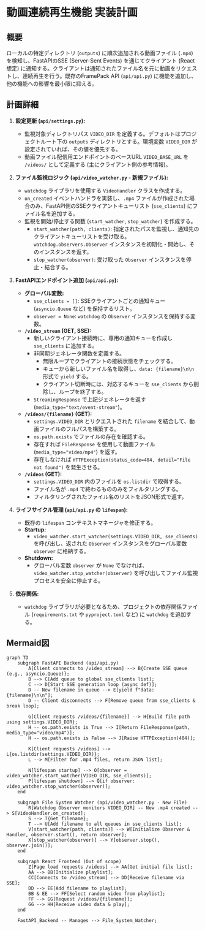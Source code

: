 # 動画連続再生機能 実装計画

## 概要

ローカルの特定ディレクトリ (`outputs`) に順次追加される動画ファイル (`.mp4`) を検知し、FastAPIのSSE (Server-Sent Events) を通じてクライアント (React想定) に通知する。クライアントは通知されたファイル名を元に動画をリクエストし、連続再生を行う。既存のFramePack API (`api/api.py`) に機能を追加し、他の機能への影響を最小限に抑える。

## 計画詳細

1. **設定更新 (`api/settings.py`):**
    * 監視対象ディレクトリパス `VIDEO_DIR` を定義する。デフォルトはプロジェクトルート下の `outputs` ディレクトリとする。環境変数 `VIDEO_DIR` が設定されていれば、その値を優先する。
    * 動画ファイル配信用エンドポイントのベースURL `VIDEO_BASE_URL` を `/videos/` として定義する (主にクライアント側の参考情報)。

2. **ファイル監視ロジック (`api/video_watcher.py` - 新規ファイル):**
    * `watchdog` ライブラリを使用する `VideoHandler` クラスを作成する。
    * `on_created` イベントハンドラを実装し、`.mp4` ファイルが作成された場合のみ、FastAPI側のSSEクライアントキューリスト (`sse_clients`) にファイル名を追加する。
    * 監視を開始/停止する関数 (`start_watcher`, `stop_watcher`) を作成する。
        * `start_watcher(path, clients)`: 指定されたパスを監視し、通知先のクライアントキューリストを受け取る。`watchdog.observers.Observer` インスタンスを初期化・開始し、そのインスタンスを返す。
        * `stop_watcher(observer)`: 受け取った `Observer` インスタンスを停止・結合する。

3. **FastAPIエンドポイント追加 (`api/api.py`):**
    * **グローバル変数:**
        * `sse_clients = []`: SSEクライアントごとの通知キュー (`asyncio.Queue` など) を保持するリスト。
        * `observer = None`: `watchdog` の `Observer` インスタンスを保持する変数。
    * **`/video_stream` (GET, SSE):**
        * 新しいクライアント接続時に、専用の通知キューを作成し `sse_clients` に追加する。
        * 非同期ジェネレータ関数を定義する。
            * 無限ループでクライアントの接続状態をチェックする。
            * キューから新しいファイル名を取得し、`data: {filename}\n\n` 形式で `yield` する。
            * クライアント切断時には、対応するキューを `sse_clients` から削除し、ループを終了する。
        * `StreamingResponse` で上記ジェネレータを返す (`media_type="text/event-stream"`)。
    * **`/videos/{filename}` (GET):**
        * `settings.VIDEO_DIR` とリクエストされた `filename` を結合して、動画ファイルのフルパスを構築する。
        * `os.path.exists` でファイルの存在を確認する。
        * 存在すれば `FileResponse` を使用して動画ファイル (`media_type="video/mp4"`) を返す。
        * 存在しなければ `HTTPException(status_code=404, detail="File not found")` を発生させる。
    * **`/videos` (GET):**
        * `settings.VIDEO_DIR` 内のファイルを `os.listdir` で取得する。
        * ファイル名が `.mp4` で終わるもののみをフィルタリングする。
        * フィルタリングされたファイル名のリストをJSON形式で返す。

4. **ライフサイクル管理 (`api/api.py` の `lifespan`):**
    * 既存の `lifespan` コンテキストマネージャを修正する。
    * **Startup:**
        * `video_watcher.start_watcher(settings.VIDEO_DIR, sse_clients)` を呼び出し、返された `Observer` インスタンスをグローバル変数 `observer` に格納する。
    * **Shutdown:**
        * グローバル変数 `observer` が `None` でなければ、`video_watcher.stop_watcher(observer)` を呼び出してファイル監視プロセスを安全に停止する。

5. **依存関係:**
    * `watchdog` ライブラリが必要となるため、プロジェクトの依存関係ファイル (`requirements.txt` や `pyproject.toml` など) に `watchdog` を追加する。

## Mermaid図

```mermaid
graph TD
    subgraph FastAPI Backend (api/api.py)
        A[Client connects to /video_stream] --> B{Create SSE queue (e.g., asyncio.Queue)};
        B --> C[Add queue to global sse_clients list];
        C --> D[Start SSE generation loop (async def)];
        D -- New filename in queue --> E[yield f"data: {filename}\n\n"];
        D -- Client disconnects --> F[Remove queue from sse_clients & break loop];

        G[Client requests /videos/{filename}] --> H{Build file path using settings.VIDEO_DIR};
        H -- os.path.exists is True --> I[Return FileResponse(path, media_type="video/mp4")];
        H -- os.path.exists is False --> J[Raise HTTPException(404)];

        K[Client requests /videos] --> L{os.listdir(settings.VIDEO_DIR)};
        L --> M[Filter for .mp4 files, return JSON list];

        N[lifespan startup] --> O[observer = video_watcher.start_watcher(VIDEO_DIR, sse_clients)];
        P[lifespan shutdown] --> Q[if observer: video_watcher.stop_watcher(observer)];
    end

    subgraph File System Watcher (api/video_watcher.py - New File)
        R[Watchdog Observer monitors VIDEO_DIR] -- New .mp4 created --> S[VideoHandler.on_created];
        S --> T{Get filename};
        T --> U[Add filename to all queues in sse_clients list];
        V[start_watcher(path, clients)] --> W[Initialize Observer & Handler, observer.start(), return observer];
        X[stop_watcher(observer)] --> Y[observer.stop(), observer.join()];
    end

    subgraph React Frontend (Out of scope)
        Z[Page load requests /videos] --> AA[Get initial file list];
        AA --> BB[Initialize playlist];
        CC[Connects to /video_stream] --> DD[Receive filename via SSE];
        DD --> EE[Add filename to playlist];
        BB & EE --> FF[Select random video from playlist];
        FF --> GG[Request /videos/{filename}];
        GG --> HH[Receive video data & play];
    end

    FastAPI_Backend -- Manages --> File_System_Watcher;
```
